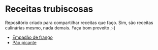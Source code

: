 # Receitas trubiscosas

Repositório criado para compartilhar receitas que faço.
Sim, são receitas culinárias mesmo, nada demais.
Faça bom proveito ;-)

* [Empadão de frango](./empadao_frango.md)
* [Pão picante](./pao_picante.md)